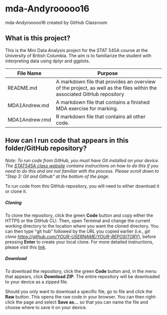 # mda-Andyrooooo16
mda-Andyrooooo16 created by GitHub Classroom

## What is this project?
This is the Mini Data Analysis project for the STAT 545A course at the University of British Columbia. 
The aim is to familiarize the student with interpreting data using dplyr and ggplots. 

File Name | Purpose
----------|---------
README.md | A markdown file that provides an overview of the project, as well as the files within the associated GitHub repository
MDA1Andrew.md | A markdown file that contains a finished MDA exercise for marking. 
MDA1Andrew.rmd | R markdown file that contains all other code.



## How can I run code that appears in this folder/GitHub repository?
*Note: To run code from GitHub, you must have Git installed on your device. The [STAT545A class website](https://stat545.stat.ubc.ca/notes/notes-a00/) contains instructions on how to do this if you need to do this and are not familiar with the process. Please scroll down to "Step 3: Git and Github" at the bottom of the page.*

To run code from this GitHub repository, you will need to either download it or clone it.

##### Cloning
To clone the repository, click the green **Code** button and copy either the HTTPS or the GitHub CLI. Then, open Terminal and change the current working directory to the location where you want the cloned directory. You can then type "git hub" followed by the URL you copied earlier (i.e., *git clone https://github.com/YOUR-USERNAME/YOUR-REPOSITORY*), before pressing **Enter** to create your local clone. For more detailed instructions, please visit this [link](https://docs.github.com/en/repositories/creating-and-managing-repositories/cloning-a-repository?platform=mac).

##### Download
To download the repository, click the green **Code** button and, in the menu that appears, click **Download ZIP**. The entire repository will be downloaded to your device as a zipped file. 

Should you only want to download a specific file, go to file and click the **Raw** button. This opens the raw code in your browser. You can then right-click the page and select **Save as…** so that you can name the file and choose where to save it on your device.
